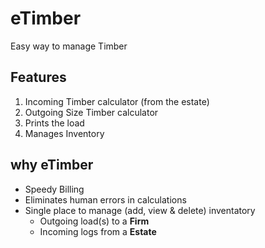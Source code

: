 # eTimber
Easy way to manage Timber
## Features
1. Incoming Timber calculator (from the estate)
2. Outgoing Size Timber calculator
3. Prints the load
4. Manages Inventory 

## why eTimber
- Speedy Billing
- Eliminates human errors in calculations
- Single place to manage (add, view & delete) inventatory
  - Outgoing load(s) to a **Firm**
  - Incoming logs from a **Estate**
